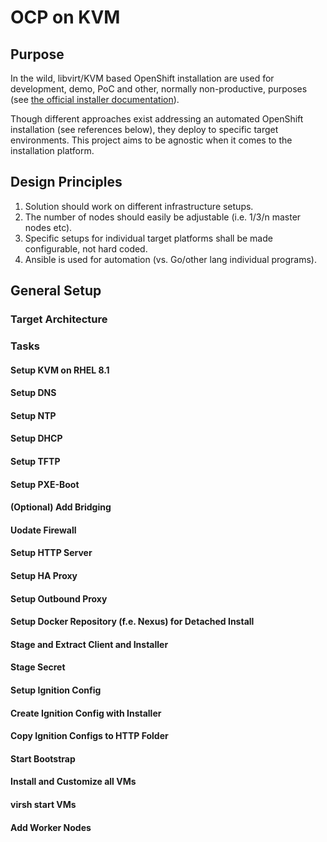 # OCP on KVM

## Purpose
In the wild, libvirt/KVM based OpenShift installation are used for development, demo, PoC and other, normally non-productive, purposes (see [the official installer documentation](https://github.com/openshift/installer/tree/master/docs/dev/libvirt])). 


Though different approaches exist addressing an automated OpenShift installation (see references below), they deploy to specific target environments. This project aims to be agnostic when it comes to the installation platform.


## Design Principles

  1. Solution should work on different infrastructure setups.
  1. The number of nodes should easily be adjustable (i.e. 1/3/n master nodes etc).
  1. Specific setups for individual target platforms shall be made configurable, not hard coded.
  1. Ansible is used for automation (vs. Go/other lang individual programs).


## General Setup



### Target Architecture

### Tasks 

#### Setup KVM on RHEL 8.1

#### Setup DNS

#### Setup NTP

#### Setup DHCP

#### Setup TFTP

#### Setup PXE-Boot

#### (Optional) Add Bridging

#### Uodate Firewall 

#### Setup HTTP Server 

#### Setup HA Proxy

#### Setup Outbound Proxy

#### Setup Docker Repository (f.e. Nexus) for Detached Install

#### Stage and Extract Client and Installer

#### Stage Secret

#### Setup Ignition Config

#### Create Ignition Config with Installer

#### Copy Ignition Configs to HTTP Folder

#### Start Bootstrap

#### Install and Customize all VMs

#### virsh start VMs

#### Add Worker Nodes


